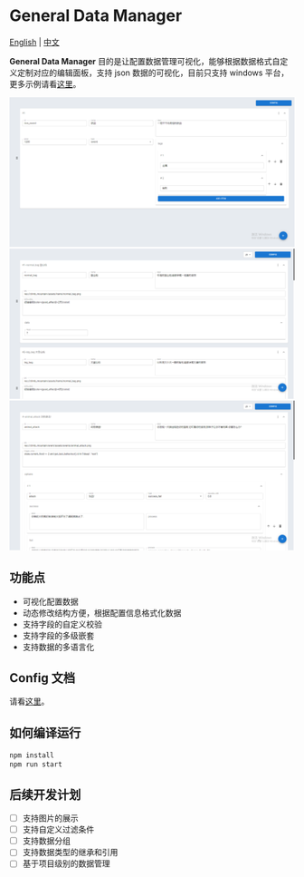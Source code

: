 # General Data Manager

[English](../README.md) | [中文](./README_zh.md)

**General Data Manager** 目的是让配置数据管理可视化，能够根据数据格式自定义定制对应的编辑面板，支持 json 数据的可视化，目前只支持 windows 平台，更多示例请看[这里](./example.md)。

![image-20220301155635709](../screenshots/example_weapon.png)
![image-20220301152952560](../screenshots/exmaple_item.png)
![image-20220301154140204](../screenshots/example_event.png)


## 功能点

- 可视化配置数据
- 动态修改结构方便，根据配置信息格式化数据
- 支持字段的自定义校验
- 支持字段的多级嵌套
- 支持数据的多语言化


## Config 文档

请看[这里](./API_zh.md)。

## 如何编译运行

```shell
npm install
npm run start
```

## 后续开发计划

- [ ] 支持图片的展示
- [ ] 支持自定义过滤条件
- [ ] 支持数据分组
- [ ] 支持数据类型的继承和引用
- [ ] 基于项目级别的数据管理
